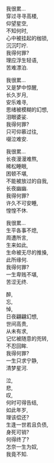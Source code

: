 我很累...  
穿过寻寻高楼,  
仰望星空,  
不知何时,  
心中被挂起的枷锁,  
沉沉叮咛.  
我得何罪?  
理应浮生轻语,  
苦难漂泊.  

我很累...  
又是梦中惊醒,  
长久岁月,  
安乐难寻,  
思绪被模糊的幻想,  
泪眼婆娑.  
我得何罪?  
只可仰慕过往,  
啜泣难安.  

我很累...  
长夜漫漫难熬,  
稀松睡眼,  
困顿不堪,  
不能被放过的自我,  
长夜幽幽.  
我得何罪?  
许久不可安睡,  
惶惶不休.  

我很累...  
生平各事不熄,  
周遭所言,  
生来如此,  
生命被无尽的推搡,  
此所缘何.  
我得何罪?  
一生卑贱不堪,  
苦涩无终.  

醉,  
忘,  
悼,  
日夜翩翩幻想,  
世间高贵,  
从未有求,  
记忆被随意的兜转,  
不忍回眸.  
我得何罪?  
一生只求宁静,  
清梦星河.  

泣,  
悲,  
叹,  
何时可得告结,  
如此年岁,  
理该偿还?  
生逢一世若且负债,  
身死可销?  
何得终了?  
怎奈一生为奴,  
我竟不知.  
